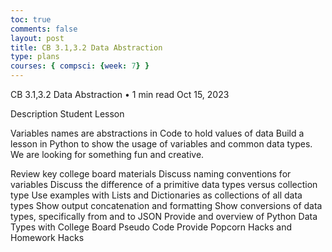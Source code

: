 ```yaml
---
toc: true
comments: false
layout: post
title: CB 3.1,3.2 Data Abstraction 
type: plans
courses: { compsci: {week: 7} }
---
```



CB 3.1,3.2 Data Abstraction • 1 min read
Oct 15, 2023

Description
Student Lesson

Variables names are abstractions in Code to hold values of data
Build a lesson in Python to show the usage of variables and common data types. We are looking for something fun and creative.

Review key college board materials
Discuss naming conventions for variables
Discuss the difference of a primitive data types versus collection type
Use examples with Lists and Dictionaries as collections of all data types
Show output concatenation and formatting
Show conversions of data types, specifically from and to JSON
Provide and overview of Python Data Types with College Board Pseudo Code
Provide Popcorn Hacks and Homework Hacks